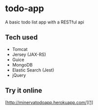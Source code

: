 # todo-app

A basic todo list app with a RESTful api

## Tech used

- Tomcat
- Jersey (JAX-RS)
- Guice
- MongoDB
- Elastic Search (Jest)
- jQuery

## Try it online
[http://minervatodoapp.herokuapp.com/][1]

[1]: http://minervatodoapp.herokuapp.com/